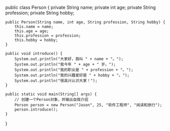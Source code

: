 public class Person {
    private String name;
    private int age;
    private String profession;
    private String hobby;

    public Person(String name, int age, String profession, String hobby) {
        this.name = name;
        this.age = age;
        this.profession = profession;
        this.hobby = hobby;
    }

    public void introduce() {
        System.out.println("大家好，我叫 " + name + "。");
        System.out.println("我今年 " + age + " 岁。");
        System.out.println("我的职业是 " + profession + "。");
        System.out.println("我的兴趣爱好是 " + hobby + "。");
        System.out.println("很高兴认识大家！");
    }

    public static void main(String[] args) {
        // 创建一个Person对象，并输出自我介绍
        Person person = new Person("Jason", 25, "软件工程师", "阅读和旅行");
        person.introduce();
    }
}
